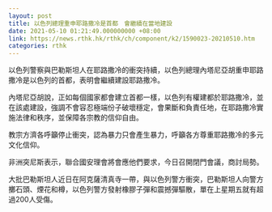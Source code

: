 ```yaml
---
layout: post
title: 以色列總理重申耶路撒冷是首都　會繼續在當地建設
date: 2021-05-10 01:21:49.000000000 +08:00
link: https://news.rthk.hk/rthk/ch/component/k2/1590023-20210510.htm
categories: rthk
---
```


以色列警察與巴勒斯坦人在耶路撒冷的衝突持續，以色列總理內塔尼亞胡重申耶路撒冷是以色列的首都，表明會繼續建設耶路撒冷。

內塔尼亞胡說，正如每個國家都會建立首都一樣，以色列有權建都於耶路撒冷，並在該處建設，強調不會容忍極端份子破壞穩定，會果斷和負責任地，在耶路撒冷實施法律和秩序，並保障各宗教的信仰自由。

教宗方濟各呼籲停止衝突，認為暴力只會產生暴力，呼籲各方尊重耶路撒冷的多元文化信仰。

非洲突尼斯表示，聯合國安理會將會應他們要求，今日召開閉門會議，商討局勢。

大批巴勒斯坦人近日在阿克薩清真寺一帶，與以色列警方衝突，巴勒斯坦人向警方擲石頭、煙花和樽，以色列警方發射橡膠子彈和震撼彈驅散，單在上星期五就有超過200人受傷。
